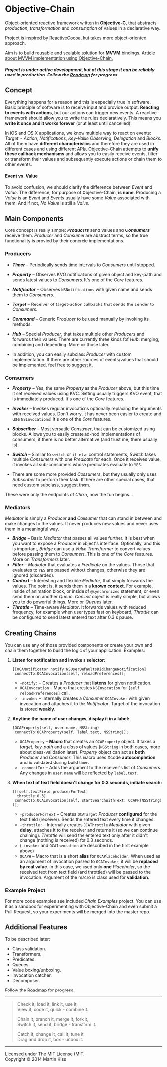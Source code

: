 Objective-Chain
===============

Object-oriented reactive framework written in **Objective-C**, that abstracts _production_, _transformation_ and _consumption_ of values in a declarative way.

Project is inspired by [ReactiveCocoa](https://github.com/ReactiveCocoa/ReactiveCocoa), but takes more object-oriented approach.

Aim is to build reusable and scalable solution for **MVVM** bindings. [Article about MVVM implementation using Objective-Chain.](https://gist.github.com/iMartinKiss/bd038dfbf0663818b0ad)


##### Project is under active development, but at this stage it can be reliably used in production. Follow the [Roadmap](https://github.com/iMartinKiss/Objective-Chain/issues/1) for progress.


Concept
-------

Everything happens for a reason and this is especially true in software. Basic principle of software is to receive input and provide output. **Reacting to events with actions**, but our actions can trigger new events. A reactive framework should allow you to write the rules declaratively. This means you **write it once and it works forever** (or at least until cancelled).

In iOS and OS X applications, we know multiple way to react on events: *Target + Action*, *Notifications*, *Key-Value Observing*, *Delegation* and *Blocks*. All of them have **different characteristics** and therefore they are used in different cases and using different APIs. Objective-Chain attempts to **unify these callback mechanisms** and allows you to easily receive events, filter or transform their values and subsequently execute actions or chain them to other events.


#### Event vs. Value

To avoid confusion, we should clarify the difference between *Event* and *Value*. The difference, for purpose of Objective-Chain, **is none**. Producing a *Value* is an *Event* and *Events* usually have some *Value* associated with them. And if not, *No Value* is still a *Value*.



Main Components
---------------

Core concept is really simple: ***Producers*** send values and ***Consumers*** receive them. _Producer_ and _Consumer_ are abstract terms, so the true functionality is provied by their concrete implementations.

### Producers

  - _**Timer**_ – Periodically sends time intervals to _Consumers_ until stopped.
  - _**Property**_ – Observes KVO notifications of given object and key-path and sends latest values to _Consumers_. It's one of the _Core_ features.
  - _**Notificator**_ – Observes `NSNotifications` with given name and sends them to _Consumers_.
  - _**Target**_ – Receiver of target-action callbacks that sends the sender to _Consumers_.
  - _**Command**_ – Generic _Producer_ to be used manually by invoking its methods.
  - _**Hub**_ – Special _Producer_, that takes multiple other _Producers_ and forwards their values. There are currently three kinds fof _Hub_: merging, combining and depending. More on those later.
  
  - In addition, you can easily subclass _Producer_ with custom implementation. If there are other sources of events/values that should be implemented, feel free to [suggest it](https://github.com/iMartinKiss/Objective-Chain/issues/new).

### Consumers
  - _**Property**_ – Yes, the same _Property_ as the _Producer_ above, but this time it set received values using KVC. Setting usually triggers KVO event, that is immediately produced. It's one of the _Core_ features.
  - _**Invoker**_ – Invokes regular invocations optionally replacing the arguments with received values. Don't worry, it has never been easier to create and use `NSInvocations`! It's one of the _Core_ features.
  - _**Subscriber**_ – Most versatile _Consumer_, that can be customized using blocks. Allows you to easily create ad-hod implementations of consumers, if there is no better alternative (and trust me, there usually is).
  - _**Switch**_ – Similar to `switch` or `if-else` control statements, _Switch_ takes multiple _Consumers_ with one _Predicate_ for each. Once it receives value, it invokes all sub-consumers whose predicates evaluate to `YES`.
  
  - There are some more provided _Consumers_, but they usually only uses _Subscriber_ to perform their task. If there are other special cases, that need custom subclass, [suggest them](https://github.com/iMartinKiss/Objective-Chain/issues/new).

These were only the endpoints of _Chain_, now the fun begins…

### Mediators
_Mediator_ is simply a _Producer_ **and** _Consumer_ that can stand in between and make changes to the values. It never produces new values and never uses them in a meaningful way.

  - _**Bridge**_ – Basic _Mediator_ that passes all values further. It is best when you want to expose a _Producer_ in object's interface. Optionally, and this is important, _Bridge_ can use a _Value Transformer_ to convert values before passing them to _Consumers_. This is one of the _Core_ features. More on _Transformers_ later.
  - _**Filter**_ – _Mediator_ that evaluates a _Predicate_ on the values. Those that evaluates to `YES` are passed without changes, otherwise they are ignored (discarded).
  - _**Context**_ – Interesting and flexible _Mediator_, that simply forwards the values. The point is, it sends them in a **known context**. For example, inside of animation block, or inside of `@synchronized` statement, or even send them on another _Queue_. _Context_ object is really simple, but allows you to do powerful things. More on _Queues_ later.
  - _**Throttle**_ – Time-aware _Mediator_. It forwards values with reduced frequency, for example when user types fast on keyboard, _Throttle_ can be configured to send latest entered text after 0.3 s pause.

## Creating Chains
You can use any of those provided components or create your own and chain them together to build the logic of your application. Examples:

1. **Listen for notification and invoke a selector:**
  
    ```objc
    [[OCANotificator notify:NSUserDefaultsDidChangeNotification]
     connectTo:OCAInvocation(self, reloadPreferences)];
    ```
    
    - `+notify:` – Creates a _Producer_ that **listens** for given notification.
    - `OCAInvocation` – Macro that creates `NSInvocation` for `[self reloadPreferences]` call.
    - `-invoke:` – Internally creates a _Consumer_ `OCAInvoker` with given invocation and attaches it to the _Notificator_. Target of the invocation is stored **weakly**.

2. **Anytime the name of user changes, display it in a label:**

    ```objc
    [OCAProperty(self, user.name, NSString)
     connectTo:OCAProperty(self, label.text, NSString)];
    ```
    
    - `OCAProperty` – **Macro** that creates an `OCAProperty` object. It takes a _target_, _key-path_ and a _class_ of values (`NSString` in both cases, more about class-validation later). _Property_ object can act as **both** _Producer_ and _Consumer_. This macro uses Xcode **autocompletion** and is validated during build time.
    - `-connectTo:` – Adds the argument to the receiver's list of _Consumers_. Any changes in `user.name` will be reflected by `label.text`.

3. **When text of text field doesn't change for 0.3 seconds, initiate search:**

    ```objc
    [[[self.textField producerForText]
      throttle:0.3]
     connectTo:OCAInvocation(self, startSearchWithText: OCAPH(NSString) )];
    ```
    
    - `-producerForText` – Creates `OCATarget` _Producer_ **configured** for the text field (receiver). Sends the entered text every time it changes.
    - `-throttle:` – Internally creates `OCAThrottle` _Mediator_ with given **delay**, attaches it to the receiver and returns it (so we can continue chaining). _Throttle_ will send the entered text only after it didn't change (nothing is received) for 0.3 seconds.
    - (`-invoke:` and `OCAInvocation` are described in the first example above)
    - `OCAPH` – Macro that is a short **alias** for `OCAPlaceholder`. When used as an argument of invocation passed to `OCAInvoker`, it will be **replaced by real value**. In this case, we used only **one** _Placeholer_, so the received text from text field (and throttled) will be passed to the invocation. Argument of the macro is class used for **validation**.


### Example Project
For more code examples see included _Chain Examples_ project. You can use it as a sandbox for experimenting with Objective-Chain and even submit a Pull Request, so your experiments will be merged into the master repo.


Additional Features
------------------
To be described later:

  - Class validation.
  - Transformers.
  - Predicates.
  - Queues.
  - Value boxing/unboxing.
  - Invocation catcher.
  - Decomposer.

Follow the [Roadmap](https://github.com/iMartinKiss/Objective-Chain/issues/1) for progress.

---

> Check it, load it, link it, use it,  
> View it, code it, quick - combine it.  
>
> Chain it, branch it, merge it, fork it,  
> Switch it, send it, bridge - transform it.
>
> Catch it, change it, call it, tune it,  
> Drag and drop it, box - unbox it.

---

Licensed under The MIT License (MIT)  
Copyright © 2014 Martin Kiss
